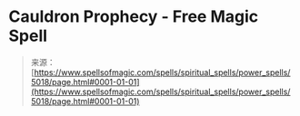 <!--yml
category: 未分类
date: 2024-06-12 18:39:02
-->

# Cauldron Prophecy - Free Magic Spell

> 来源：[https://www.spellsofmagic.com/spells/spiritual_spells/power_spells/5018/page.html#0001-01-01](https://www.spellsofmagic.com/spells/spiritual_spells/power_spells/5018/page.html#0001-01-01)